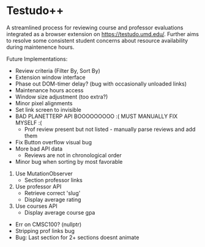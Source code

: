 # Testudo++
A streamlined process for reviewing course and professor evaluations integrated as a browser extension on https://testudo.umd.edu/. Further aims to resolve some consistent student concerns about resource availability during maintenence hours.

Future Implementations:
- Review criteria (Filter By, Sort By)
- Extension window interface
- Phase out DOM-timer delay? (bug with occasionally unloaded links)
- Maintenance hours access
- Window size adjustment (too extra?)
- Minor pixel alignments
- Set link screen to invisible
- BAD PLANETTERP API BOOOOOOOOO :( MUST MANUALLY FIX MYSELF :(
    - Prof review present but not listed - manually parse reviews and add them
- Fix Button overflow visual bug
- More bad API data
    - Reviews are not in chronological order
- Minor bug when sorting by most favorable

1) Use MutationObserver
    - Section professor links
2) Use professor API
    - Retrieve correct 'slug'
    - Display average rating
3) Use courses API
    - Display average course gpa

- Err on CMSC100? (nullptr)
- Stripping prof links bug
- Bug: Last section for 2+ sections doesnt animate